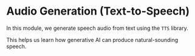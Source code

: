 # Audio Generation (Text-to-Speech)

In this module, we generate speech audio from text using the `TTS` library.

This helps us learn how generative AI can produce natural-sounding speech.
